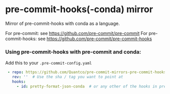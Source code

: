 pre-commit-hooks(-conda) mirror
===============================

Mirror of pre-commit-hooks with conda as a language.

For pre-commit: see https://github.com/pre-commit/pre-commit
For pre-commit-hooks: see https://github.com/pre-commit/pre-commit-hooks

### Using pre-commit-hooks with pre-commit and conda:

Add this to your `.pre-commit-config.yaml`

```yaml
 - repo: https://github.com/Quantco/pre-commit-mirrors-pre-commit-hooks
   rev: ''  # Use the sha / tag you want to point at
   hooks:
     - id: pretty-format-json-conda  # or any other of the hooks in pre-commit-hooks
```
